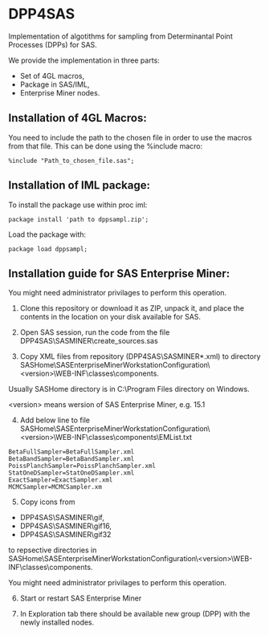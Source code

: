 # DPP4SAS
Implementation of algotithms for sampling from Determinantal Point Processes (DPPs) for SAS. 

We provide the implementation in three parts:
* Set of 4GL macros,
* Package in SAS/IML,
* Enterprise Miner nodes.

## Installation of 4GL Macros:

You need to include the path to the chosen file in order to use the macros from that file. This can be done using the %include macro:
```
%include "Path_to_chosen_file.sas";
```

## Installation of IML package:

To install the package use within proc iml:
```
package install 'path to dppsampl.zip';
```
Load the package with:
```
package load dppsampl;
```

## Installation guide for SAS Enterprise Miner:

You might need administrator privilages to perform this operation.
1. Clone this repository or download it as ZIP, unpack it, and place the contents in the location on your disk available for SAS. 

2. Open SAS session, run the code from the file DPP4SAS\SASMINER\create_sources.sas

3. Copy XML files from repository (DPP4SAS\SASMINER\*.xml) to directory SASHome\SASEnterpriseMinerWorkstationConfiguration\\&lt;version&gt;\WEB-INF\classes\components.

Usually SASHome directory is in C:\Program Files directory on Windows.

&lt;version&gt; means wersion of SAS Enterprise Miner, e.g. 15.1

4. Add below line to file SASHome\SASEnterpriseMinerWorkstationConfiguration\\&lt;version&gt;\WEB-INF\classes\components\EMList.txt
```
BetaFullSampler=BetaFullSampler.xml
BetaBandSampler=BetaBandSampler.xml
PoissPlanchSampler=PoissPlanchSampler.xml
StatOneDSampler=StatOneDSampler.xml
ExactSampler=ExactSampler.xml
MCMCSampler=MCMCSampler.xm
```

5. Copy icons from 
 * DPP4SAS\SASMINER\gif, 
 * DPP4SAS\SASMINER\gif16,
 * DPP4SAS\SASMINER\gif32 

to repsective directories in SASHome\SASEnterpriseMinerWorkstationConfiguration\\&lt;version&gt;\WEB-INF\classes\components.

You might need administrator privilages to perform this operation.

6. Start or restart SAS Enterprise Miner

7. In Exploration tab there should be available new group (DPP) with the newly installed nodes.

